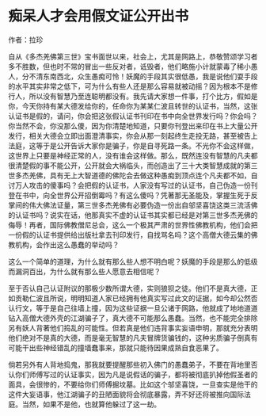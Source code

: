 # 痴呆人才会用假文证公开出书

作者：拉珍




自从《多杰羌佛第三世》宝书面世以来，社会上，尤其是网路上，恭敬赞颂学习者多不胜数，但也时不常的冒出一些反对者，诋毁者，他们略施小计就蒙毒了稀小愚人，分不清东南西北，众生愚痴可怜！妖魔的手段其实很低愚，我是说他们耍手段的水平其实非常之低下，可为什么有些人还是那么容易就被动摇？因为根本不是修行人，所以没有智慧乃至连聪明都没有。我先请大家想一件事，打个比方，假如是你，今天你持有某大德发给你的，任命你为某某仁波且转世的认证书，当然，这张认证书是假的，请问，你会把这张假认证书刊印在书中向全世界发行吗？你会吗？你当然不会，你没那么傻，因为你清楚地知道，只要你刊登出来印在书上大量公开发行，相关大德会立即出面澄清事实，你会从那一刻起终生走投无路，甚至被告上法庭，这等于是公开告诉大家你是骗子，你是自寻死路一条。不光你不会这样做，这世界上只要是神经正常的人，没有谁会这样做。那么，既然连没有智慧的凡夫都很清楚假的事不能公开，公开就会大祸临头，而创造出了三十大类智慧成就的第三世多杰羌佛，具有无上大智道德的佛陀会去做这种愚痴到顶点连个凡夫都不如，自讨万人攻击的傻事吗？会把假的认证书，人家没有写过的认证书，自己伪造一份刊登在书中，向全世界公开招倒霉吗？有这么傻吗？凭著那无圣能及，掌握生死于反掌间的伟大佛法证量，第三世多杰羌佛有必要伪造一份出自邬坚喜饶这类三流活佛的认证书吗？说实在话，他那真实不虚的认证书其实都已经是对第三世多杰羌佛的侮辱！再者，国际佛教僧尼总会，这么一个极其严肃的世界性佛教机构，他们会把一份假的认证书提供给出版社拿去刊印发行，自找骂名吗？这个高僧大德云集的佛教机构，会作出这么愚蠢的举动吗？


这么一个简单的道理，为什么就有那么些人想不明白呢？妖魔的手段是那么的低级而漏洞百出，为什么就有那么些人愿意去相信呢？


至于否认自己认证附议的那极少数所谓大德，实则狼狈之徒。他们不是真大德，正如贡勒仁波且所说，明明知道人家已经拥有他真实写过此文的证据，如今却公然否认行文，等于是自己往墙上撞，因为这些证据一旦公诸于网路，他就成了地地道道钻入高僧大德外壳的江湖骗子了，真大德不可能那么愚蠢。当然，也不能完全排除另有妖人背著他们捣乱的可能性。但若真是他们违背事实妄语申明，那就充分表明他们绝对不是真的大德，而是毫无智慧的凡夫冒牌货骗钱的，这种劣质骗子倒真有可能干出些神经错乱的撞墙蠢事来，那就只能待因果成熟自食恶果了。


倘若另外有人背地捣鬼，那我就要提醒那些初入佛门的愚蠢弟子，不要在背地里否认你们师傅写过的认证事实，因为凡是说假话的骗子，都将被彻底扒掉他假圣者的面具，会很惨的，不要给你们师傅掘坟墓。比如这个邬坚喜饶，一旦查实是他干的这件大妄语事，他江湖骗子的丑陋面貌将会彻底暴露，弄不好还将被推向国际法庭。当然，如果不是他，也就算他躲过了这一劫。